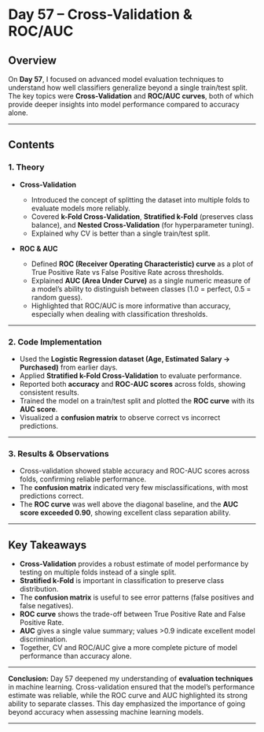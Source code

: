 # Day 57 – Cross-Validation & ROC/AUC

## Overview

On **Day 57**, I focused on advanced model evaluation techniques to understand how well classifiers generalize beyond a single train/test split.
The key topics were **Cross-Validation** and **ROC/AUC curves**, both of which provide deeper insights into model performance compared to accuracy alone.

---

## Contents

### 1. Theory

* **Cross-Validation**

  * Introduced the concept of splitting the dataset into multiple folds to evaluate models more reliably.
  * Covered **k-Fold Cross-Validation**, **Stratified k-Fold** (preserves class balance), and **Nested Cross-Validation** (for hyperparameter tuning).
  * Explained why CV is better than a single train/test split.

* **ROC & AUC**

  * Defined **ROC (Receiver Operating Characteristic) curve** as a plot of True Positive Rate vs False Positive Rate across thresholds.
  * Explained **AUC (Area Under Curve)** as a single numeric measure of a model’s ability to distinguish between classes (1.0 = perfect, 0.5 = random guess).
  * Highlighted that ROC/AUC is more informative than accuracy, especially when dealing with classification thresholds.

---

### 2. Code Implementation

* Used the **Logistic Regression dataset (Age, Estimated Salary → Purchased)** from earlier days.
* Applied **Stratified k-Fold Cross-Validation** to evaluate performance.
* Reported both **accuracy** and **ROC-AUC scores** across folds, showing consistent results.
* Trained the model on a train/test split and plotted the **ROC curve** with its **AUC score**.
* Visualized a **confusion matrix** to observe correct vs incorrect predictions.

---

### 3. Results & Observations

* Cross-validation showed stable accuracy and ROC-AUC scores across folds, confirming reliable performance.
* The **confusion matrix** indicated very few misclassifications, with most predictions correct.
* The **ROC curve** was well above the diagonal baseline, and the **AUC score exceeded 0.90**, showing excellent class separation ability.

---

## Key Takeaways

* **Cross-Validation** provides a robust estimate of model performance by testing on multiple folds instead of a single split.
* **Stratified k-Fold** is important in classification to preserve class distribution.
* The **confusion matrix** is useful to see error patterns (false positives and false negatives).
* **ROC curve** shows the trade-off between True Positive Rate and False Positive Rate.
* **AUC** gives a single value summary; values >0.9 indicate excellent model discrimination.
* Together, CV and ROC/AUC give a more complete picture of model performance than accuracy alone.

---

**Conclusion:**
Day 57 deepened my understanding of **evaluation techniques** in machine learning.
Cross-validation ensured that the model’s performance estimate was reliable, while the ROC curve and AUC highlighted its strong ability to separate classes.
This day emphasized the importance of going beyond accuracy when assessing machine learning models.

---

